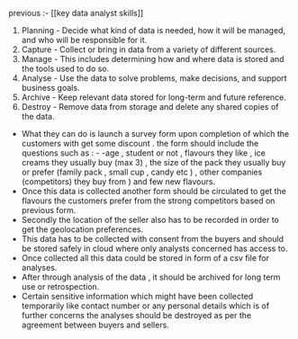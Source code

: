 previous :- [[key data analyst skills]]


1. Planning - Decide what kind of data is needed, how it will be managed, and who will be responsible for it.
2. Capture - Collect or bring in data from a variety of different sources.
3. Manage - This includes determining how and where data is stored and the tools used to do so.
4. Analyse - Use the data to solve problems, make decisions, and support business goals.
5. Archive - Keep relevant data stored for long-term and future reference.
6. Destroy - Remove data from storage and delete any shared copies of the data.

- What they can do is launch a survey form upon completion of which the customers with get some discount . the form should include the questions such as : - -age , student or not , flavours they like , ice creams they usually buy (max 3) ,  the size of the pack they usually buy or prefer (family pack , small cup , candy etc ) , other companies (competitors) they buy from ) and few new flavours.
- Once this data is collected another form should be circulated to get the flavours the customers prefer from the strong competitors based on previous form.
- Secondly the location of the seller also has to be recorded in order to get the geolocation preferences.
- This data has to be collected with consent from the buyers and should be stored safely in cloud where only analysts concerned has access to. 
- Once collected all this data could be stored in form of a csv file for analyses. 
- After through analysis of the data , it should be archived for long term use or retrospection.
- Certain sensitive information which might have been collected temporarily like contact number or any personal details which is of  further concerns the analyses should be destroyed as per the agreement between buyers and sellers. 

